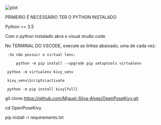  ![plot](./yoga_demo.gif)
 
 PRIMEIRO É NECESSÁRIO TER O PYTHON INSTALADO
 
 Python >= 3.5
 
 Com o python instalado abra o visual studio code
 
 No TERMINAL DO VSCODE, execute as linhas abaixado, uma de cada vez:
 
     -Se não possuir o virtual lenv:
     
         python -m pip install --upgrade pip setuptools virtualenv
         
     python -m virtualenv kivy_venv
     
     kivy_venv\Scripts\activate
     
     python -m pip install kivy[full]
 
     
 
 git clone https://github.com/Miguel-Silva-Alves/OpenPoseKivy.git
 
 cd OpenPoseKivy
 
 pip install -r requirements.txt 
